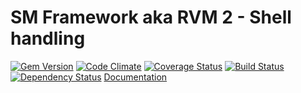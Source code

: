 # SM Framework aka RVM 2 - Shell handling

[![Gem Version](https://badge.fury.io/rb/rvm2-shell.png)](http://rubygems.org/gems/rvm2-shell)
[![Code Climate](https://codeclimate.com/github/mpapis/rvm2-shell.png)](https://codeclimate.com/github/mpapis/rvm2-shell)
[![Coverage Status](https://coveralls.io/repos/mpapis/rvm2-shell/badge.png?branch=master)](https://coveralls.io/r/mpapis/rvm2-shell?branch=master)
[![Build Status](https://travis-ci.org/mpapis/rvm2-shell.png?branch=master)](https://travis-ci.org/mpapis/rvm2-shell)
[![Dependency Status](https://gemnasium.com/mpapis/rvm2-shell.png)](https://gemnasium.com/mpapis/rvm2-shell)
[Documentation](http://rubydoc.info/gems/rvm2-shell/frames)
